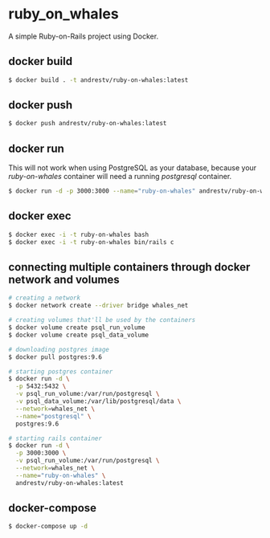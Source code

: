 # ruby_on_whales
A simple Ruby-on-Rails project using Docker.

## docker build
```sh
$ docker build . -t andrestv/ruby-on-whales:latest
```

## docker push
```sh
$ docker push andrestv/ruby-on-whales:latest
```

## docker run
This will not work when using PostgreSQL as your database, because your _ruby-on-whales_ container will need a running _postgresql_ container.
```sh
$ docker run -d -p 3000:3000 --name="ruby-on-whales" andrestv/ruby-on-whales:latest
```

## docker exec
```sh
$ docker exec -i -t ruby-on-whales bash
$ docker exec -i -t ruby-on-whales bin/rails c
```

## connecting multiple containers through docker network and volumes
```sh
# creating a network
$ docker network create --driver bridge whales_net

# creating volumes that'll be used by the containers
$ docker volume create psql_run_volume
$ docker volume create psql_data_volume

# downloading postgres image
$ docker pull postgres:9.6

# starting postgres container
$ docker run -d \
  -p 5432:5432 \
  -v psql_run_volume:/var/run/postgresql \
  -v psql_data_volume:/var/lib/postgresql/data \
  --network=whales_net \
  --name="postgresql" \
  postgres:9.6

# starting rails container
$ docker run -d \
  -p 3000:3000 \
  -v psql_run_volume:/var/run/postgresql \
  --network=whales_net \
  --name="ruby-on-whales" \
  andrestv/ruby-on-whales:latest
```

## docker-compose
```sh
$ docker-compose up -d
```
